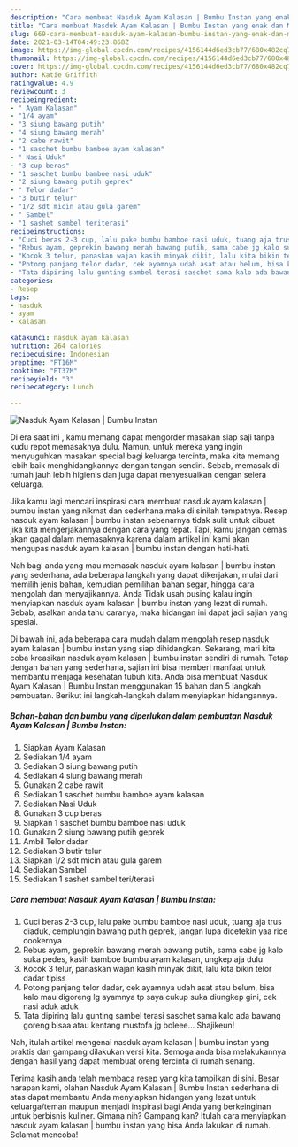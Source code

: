 ```yaml
---
description: "Cara membuat Nasduk Ayam Kalasan | Bumbu Instan yang enak dan Mudah Dibuat"
title: "Cara membuat Nasduk Ayam Kalasan | Bumbu Instan yang enak dan Mudah Dibuat"
slug: 669-cara-membuat-nasduk-ayam-kalasan-bumbu-instan-yang-enak-dan-mudah-dibuat
date: 2021-03-14T04:49:23.868Z
image: https://img-global.cpcdn.com/recipes/4156144d6ed3cb77/680x482cq70/nasduk-ayam-kalasan-bumbu-instan-foto-resep-utama.jpg
thumbnail: https://img-global.cpcdn.com/recipes/4156144d6ed3cb77/680x482cq70/nasduk-ayam-kalasan-bumbu-instan-foto-resep-utama.jpg
cover: https://img-global.cpcdn.com/recipes/4156144d6ed3cb77/680x482cq70/nasduk-ayam-kalasan-bumbu-instan-foto-resep-utama.jpg
author: Katie Griffith
ratingvalue: 4.9
reviewcount: 3
recipeingredient:
- " Ayam Kalasan"
- "1/4 ayam"
- "3 siung bawang putih"
- "4 siung bawang merah"
- "2 cabe rawit"
- "1 saschet bumbu bamboe ayam kalasan"
- " Nasi Uduk"
- "3 cup beras"
- "1 saschet bumbu bamboe nasi uduk"
- "2 siung bawang putih geprek"
- " Telor dadar"
- "3 butir telur"
- "1/2 sdt micin atau gula garem"
- " Sambel"
- "1 sashet sambel teriterasi"
recipeinstructions:
- "Cuci beras 2-3 cup, lalu pake bumbu bamboe nasi uduk, tuang aja trus diaduk, cemplungin bawang putih geprek, jangan lupa dicetekin yaa rice cookernya"
- "Rebus ayam, geprekin bawang merah bawang putih, sama cabe jg kalo suka pedes, kasih bamboe bumbu ayam kalasan, ungkep aja dulu"
- "Kocok 3 telur, panaskan wajan kasih minyak dikit, lalu kita bikin telor dadar tipiss"
- "Potong panjang telor dadar, cek ayamnya udah asat atau belum, bisa kalo mau digoreng lg ayamnya tp saya cukup suka diungkep gini, cek nasi aduk aduk"
- "Tata dipiring lalu gunting sambel terasi saschet sama kalo ada bawang goreng bisaa atau kentang mustofa jg boleee... Shajikeun!"
categories:
- Resep
tags:
- nasduk
- ayam
- kalasan

katakunci: nasduk ayam kalasan 
nutrition: 264 calories
recipecuisine: Indonesian
preptime: "PT16M"
cooktime: "PT37M"
recipeyield: "3"
recipecategory: Lunch

---
```



![Nasduk Ayam Kalasan | Bumbu Instan](https://img-global.cpcdn.com/recipes/4156144d6ed3cb77/680x482cq70/nasduk-ayam-kalasan-bumbu-instan-foto-resep-utama.jpg)

Di era  saat ini , kamu memang dapat mengorder masakan siap saji tanpa kudu repot memasaknya dulu. Namun, untuk mereka yang ingin menyuguhkan masakan special bagi keluarga tercinta, maka kita memang lebih baik menghidangkannya dengan tangan sendiri. Sebab, memasak di rumah jauh lebih higienis dan juga dapat menyesuaikan dengan selera keluarga.

Jika kamu lagi mencari inspirasi cara membuat nasduk ayam kalasan | bumbu instan yang nikmat dan sederhana,maka di sinilah tempatnya. Resep nasduk ayam kalasan | bumbu instan  sebenarnya tidak sulit untuk dibuat jika kita mengerjakannya dengan cara yang tepat. Tapi, kamu jangan cemas akan gagal dalam memasaknya 
karena dalam artikel ini kami akan mengupas nasduk ayam kalasan | bumbu instan dengan hati-hati.  



Nah bagi anda yang mau memasak nasduk ayam kalasan | bumbu instan yang sederhana, ada beberapa langkah yang dapat dikerjakan, mulai dari memilih jenis bahan, kemudian pemilihan bahan segar, hingga cara mengolah dan menyajikannya. Anda Tidak usah pusing kalau ingin menyiapkan nasduk ayam kalasan | bumbu instan yang lezat di rumah. Sebab, asalkan anda  tahu caranya, maka hidangan ini dapat jadi sajian yang spesial.

Di bawah ini, ada beberapa cara mudah dalam mengolah resep nasduk ayam kalasan | bumbu instan yang siap dihidangkan. Sekarang, mari kita coba kreasikan nasduk ayam kalasan | bumbu instan sendiri di rumah. Tetap dengan bahan yang sederhana, sajian ini bisa memberi manfaat untuk membantu menjaga kesehatan tubuh kita. Anda bisa membuat Nasduk Ayam Kalasan | Bumbu Instan menggunakan 15 bahan dan 5 langkah pembuatan. Berikut ini langkah-langkah dalam menyiapkan hidangannya.

<!--inarticleads1-->

##### Bahan-bahan dan bumbu yang diperlukan dalam pembuatan Nasduk Ayam Kalasan | Bumbu Instan:

1. Siapkan  Ayam Kalasan
1. Sediakan 1/4 ayam
1. Sediakan 3 siung bawang putih
1. Sediakan 4 siung bawang merah
1. Gunakan 2 cabe rawit
1. Sediakan 1 saschet bumbu bamboe ayam kalasan
1. Sediakan  Nasi Uduk
1. Gunakan 3 cup beras
1. Siapkan 1 saschet bumbu bamboe nasi uduk
1. Gunakan 2 siung bawang putih geprek
1. Ambil  Telor dadar
1. Sediakan 3 butir telur
1. Siapkan 1/2 sdt micin atau gula garem
1. Sediakan  Sambel
1. Sediakan 1 sashet sambel teri/terasi




<!--inarticleads2-->

##### Cara membuat Nasduk Ayam Kalasan | Bumbu Instan:

1. Cuci beras 2-3 cup, lalu pake bumbu bamboe nasi uduk, tuang aja trus diaduk, cemplungin bawang putih geprek, jangan lupa dicetekin yaa rice cookernya
1. Rebus ayam, geprekin bawang merah bawang putih, sama cabe jg kalo suka pedes, kasih bamboe bumbu ayam kalasan, ungkep aja dulu
1. Kocok 3 telur, panaskan wajan kasih minyak dikit, lalu kita bikin telor dadar tipiss
1. Potong panjang telor dadar, cek ayamnya udah asat atau belum, bisa kalo mau digoreng lg ayamnya tp saya cukup suka diungkep gini, cek nasi aduk aduk
1. Tata dipiring lalu gunting sambel terasi saschet sama kalo ada bawang goreng bisaa atau kentang mustofa jg boleee... Shajikeun!




Nah, itulah artikel mengenai  nasduk ayam kalasan | bumbu instan  yang praktis dan gampang dilakukan versi kita. Semoga anda bisa melakukannya dengan hasil yang dapat membuat oreng tercinta di rumah senang. 

Terima kasih anda telah membaca resep yang kita tampilkan di sini. Besar harapan kami, olahan  Nasduk Ayam Kalasan | Bumbu Instan sederhana di atas dapat membantu Anda menyiapkan hidangan yang lezat untuk keluarga/teman maupun menjadi inspirasi bagi Anda yang berkeinginan untuk berbisnis kuliner. Gimana nih? Gampang kan? Itulah cara menyiapkan nasduk ayam kalasan | bumbu instan yang bisa Anda lakukan di rumah. Selamat mencoba!

